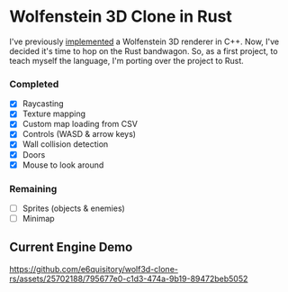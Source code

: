 # Wolfenstein 3D Clone in Rust
I've previously [implemented](https://github.com/e6quisitory/wolf3d-clone) a Wolfenstein 3D renderer in C++. Now, I've decided it's time to hop on the Rust bandwagon. So, as a first project, to teach myself the language, I'm porting over the project to Rust.

### Completed
- [x] Raycasting
- [x] Texture mapping
- [x] Custom map loading from CSV
- [x] Controls (WASD & arrow keys)
- [x] Wall collision detection
- [x] Doors
- [x] Mouse to look around

### Remaining
- [ ] Sprites (objects & enemies)
- [ ] Minimap

## Current Engine Demo
https://github.com/e6quisitory/wolf3d-clone-rs/assets/25702188/795677e0-c1d3-474a-9b19-89472beb5052
